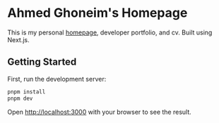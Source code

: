 # Ahmed Ghoneim's Homepage

This is my personal [homepage](https://ahmedghoneim.site), developer portfolio, and cv. Built using Next.js.

## Getting Started

First, run the development server:

```bash
pnpm install
pnpm dev
```

Open [http://localhost:3000](http://localhost:3000) with your browser to see the result.
